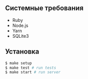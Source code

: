 ## Системные требования

* Ruby
* Node.js
* Yarn
* SQLite3

## Установка

```sh
$ make setup
$ make test # run tests
$ make start # run server
```
